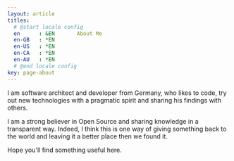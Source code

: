 ```yaml
---
layout: article
titles:
  # @start locale config
  en      : &EN       About Me
  en-GB   : *EN
  en-US   : *EN
  en-CA   : *EN
  en-AU   : *EN
  # @end locale config
key: page-about
---
```


I am software architect and developer from Germany, who likes to code, try out new technologies with a pragmatic spirit and sharing his findings with others.

I am a strong believer in Open Source and sharing knowledge in a transparent way. Indeed, I think this is one way of giving something back to the world and leaving it a better place then we found it.

Hope you'll find something useful here.